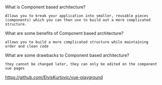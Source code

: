 What is Component based architecture?
<!-- enter you answer in the space below -->
```
Allows you to break your application into smaller, reusable pieces (components) which you can then use to build out a more complicated structure.
```

What are some benefits of Component based architecture?
<!-- enter you answer in the space below -->
```
allows you to build a more complicated structure while maintaining order and clean code
```

What are some drawbacks to Component based architecture?
<!-- enter you answer in the space below -->
```
they cannot be changed later, they can only be edited on the component vue pages
```
https://github.com/ElvisKurtovic/vue-playground
